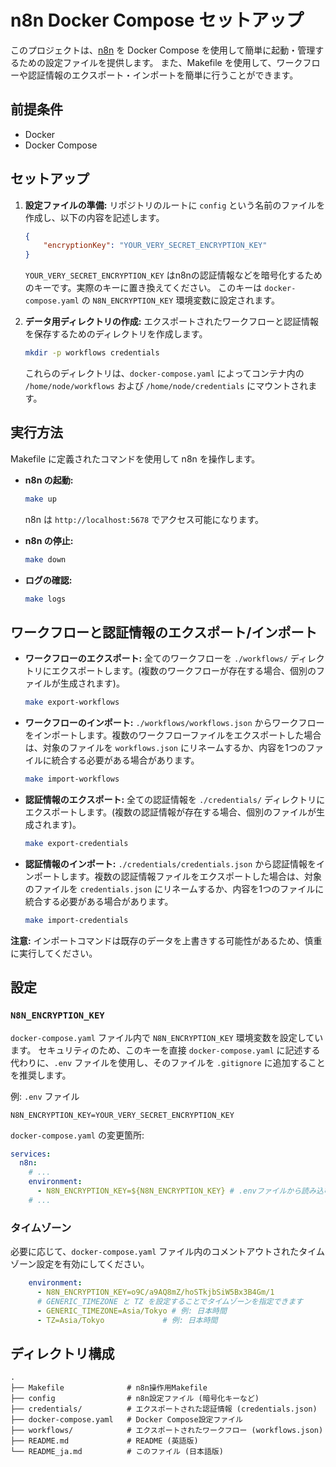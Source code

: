 # n8n Docker Compose セットアップ

このプロジェクトは、[n8n](https://n8n.io/) を Docker Compose を使用して簡単に起動・管理するための設定ファイルを提供します。
また、Makefile を使用して、ワークフローや認証情報のエクスポート・インポートを簡単に行うことができます。

## 前提条件

*   Docker
*   Docker Compose

## セットアップ

1.  **設定ファイルの準備:**
    リポジトリのルートに `config` という名前のファイルを作成し、以下の内容を記述します。
    ```json
    {
        "encryptionKey": "YOUR_VERY_SECRET_ENCRYPTION_KEY"
    }
    ```
    `YOUR_VERY_SECRET_ENCRYPTION_KEY` はn8nの認証情報などを暗号化するためのキーです。実際のキーに置き換えてください。
    このキーは `docker-compose.yaml` の `N8N_ENCRYPTION_KEY` 環境変数に設定されます。

2.  **データ用ディレクトリの作成:**
    エクスポートされたワークフローと認証情報を保存するためのディレクトリを作成します。
    ```bash
    mkdir -p workflows credentials
    ```
    これらのディレクトリは、`docker-compose.yaml` によってコンテナ内の `/home/node/workflows` および `/home/node/credentials` にマウントされます。

## 実行方法

Makefile に定義されたコマンドを使用して n8n を操作します。

*   **n8n の起動:**
    ```bash
    make up
    ```
    n8n は `http://localhost:5678` でアクセス可能になります。

*   **n8n の停止:**
    ```bash
    make down
    ```

*   **ログの確認:**
    ```bash
    make logs
    ```

## ワークフローと認証情報のエクスポート/インポート

*   **ワークフローのエクスポート:**
    全てのワークフローを `./workflows/` ディレクトリにエクスポートします。(複数のワークフローが存在する場合、個別のファイルが生成されます)。
    ```bash
    make export-workflows
    ```

*   **ワークフローのインポート:**
    `./workflows/workflows.json` からワークフローをインポートします。複数のワークフローファイルをエクスポートした場合は、対象のファイルを `workflows.json` にリネームするか、内容を1つのファイルに統合する必要がある場合があります。
    ```bash
    make import-workflows
    ```

*   **認証情報のエクスポート:**
    全ての認証情報を `./credentials/` ディレクトリにエクスポートします。(複数の認証情報が存在する場合、個別のファイルが生成されます)。
    ```bash
    make export-credentials
    ```

*   **認証情報のインポート:**
    `./credentials/credentials.json` から認証情報をインポートします。複数の認証情報ファイルをエクスポートした場合は、対象のファイルを `credentials.json` にリネームするか、内容を1つのファイルに統合する必要がある場合があります。
    ```bash
    make import-credentials
    ```

**注意:** インポートコマンドは既存のデータを上書きする可能性があるため、慎重に実行してください。

## 設定

### `N8N_ENCRYPTION_KEY`

`docker-compose.yaml` ファイル内で `N8N_ENCRYPTION_KEY` 環境変数を設定しています。
セキュリティのため、このキーを直接 `docker-compose.yaml` に記述する代わりに、`.env` ファイルを使用し、そのファイルを `.gitignore` に追加することを推奨します。

例: `.env` ファイル
```
N8N_ENCRYPTION_KEY=YOUR_VERY_SECRET_ENCRYPTION_KEY
```

`docker-compose.yaml` の変更箇所:
```yaml
services:
  n8n:
    # ...
    environment:
      - N8N_ENCRYPTION_KEY=${N8N_ENCRYPTION_KEY} # .envファイルから読み込むように変更
    # ...
```

### タイムゾーン

必要に応じて、`docker-compose.yaml` ファイル内のコメントアウトされたタイムゾーン設定を有効にしてください。

```yaml
    environment:
      - N8N_ENCRYPTION_KEY=o9C/a9AQ8mZ/hoSTkjbSiW5Bx3B4Gm/1
      # GENERIC_TIMEZONE と TZ を設定することでタイムゾーンを指定できます
      - GENERIC_TIMEZONE=Asia/Tokyo # 例: 日本時間
      - TZ=Asia/Tokyo             # 例: 日本時間
```

## ディレクトリ構成

```
.
├── Makefile              # n8n操作用Makefile
├── config                # n8n設定ファイル (暗号化キーなど)
├── credentials/          # エクスポートされた認証情報 (credentials.json)
├── docker-compose.yaml   # Docker Compose設定ファイル
├── workflows/            # エクスポートされたワークフロー (workflows.json)
├── README.md             # README (英語版)
└── README_ja.md          # このファイル (日本語版)
``` 
